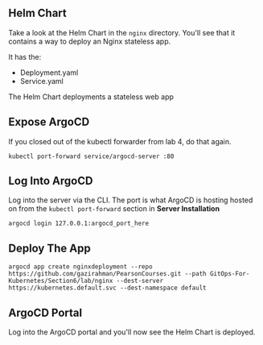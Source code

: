 
## Helm Chart
Take a look at the Helm Chart in the `nginx` directory. You'll see that it contains a way to deploy an Nginx stateless app.

It has the:
- Deployment.yaml
- Service.yaml

The Helm Chart deployments a stateless web app

## Expose ArgoCD
If you closed out of the kubectl forwarder from lab 4, do that again.

```
kubectl port-forward service/argocd-server :80
```

## Log Into ArgoCD
Log into the server via the CLI. The port is what ArgoCD is hosting hosted on from the `kubectl port-forward` section in **Server Installation**

```
argocd login 127.0.0.1:argocd_port_here
```

## Deploy The App

`argocd app create nginxdeployment --repo https://github.com/gazirahman/PearsonCourses.git --path GitOps-For-Kubernetes/Section6/lab/nginx --dest-server https://kubernetes.default.svc --dest-namespace default`

## ArgoCD Portal

Log into the ArgoCD portal and you'll now see the Helm Chart is deployed.